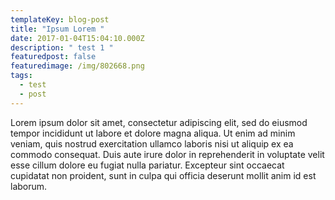 ```yaml
---
templateKey: blog-post
title: "Ipsum Lorem "
date: 2017-01-04T15:04:10.000Z
description: " test 1 "
featuredpost: false
featuredimage: /img/802668.png
tags:
  - test
  - post
---
```

Lorem ipsum dolor sit amet, consectetur adipiscing elit, sed do eiusmod tempor incididunt ut labore et dolore magna aliqua. Ut enim ad minim veniam, quis nostrud exercitation ullamco laboris nisi ut aliquip ex ea commodo consequat. Duis aute irure dolor in reprehenderit in voluptate velit esse cillum dolore eu fugiat nulla pariatur. Excepteur sint occaecat cupidatat non proident, sunt in culpa qui officia deserunt mollit anim id  est laborum.